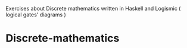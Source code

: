 Exercises about Discrete mathematics written in Haskell and Logismic ( logical gates' diagrams ) 
# Discrete-mathematics
